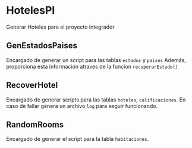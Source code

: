 # HotelesPI
Generar Hoteles para el proyecto integrador 

## GenEstadosPaises
Encargado de generar un script para las tablas
`estados` y `paises`
Además, proporciona esta información atraves de la funcion `recuperarEstado()`

## RecoverHotel
Encargado de generar scripts para las tablas `hoteles`, `calificaciones`.
En caso de fallar genera un archivo `log` para seguir funcionando.

## RandomRooms
Encargado de generar el script para la tabla `habitaciones`.